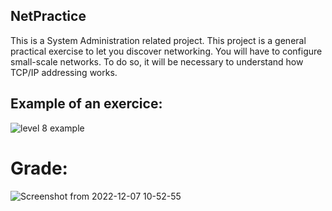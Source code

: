 ## NetPractice
This is a System Administration related project.
This project is a general practical exercise to let you discover networking.
You will have to configure small-scale networks. To do so, it will be necessary to understand how TCP/IP addressing works.

## Example of  an exercice:
![level 8 example](https://github.com/t-pereira06/42_NetPractice/assets/118270669/7ae6561a-06a2-4410-a025-dc208a7e28cb)


# Grade:
![Screenshot from 2022-12-07 10-52-55](https://github.com/t-pereira06/42_NetPractice/assets/118270669/d3fea787-7283-4711-ab5f-f5ee8550f485)
